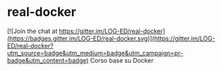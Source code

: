 # real-docker

[![Join the chat at https://gitter.im/LOG-ED/real-docker](https://badges.gitter.im/LOG-ED/real-docker.svg)](https://gitter.im/LOG-ED/real-docker?utm_source=badge&utm_medium=badge&utm_campaign=pr-badge&utm_content=badge)
Corso base su Docker
